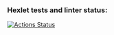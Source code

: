 ### Hexlet tests and linter status:
[![Actions Status](https://github.com/onlydisco/frontend-project-12/actions/workflows/hexlet-check.yml/badge.svg)](https://github.com/onlydisco/frontend-project-12/actions)
